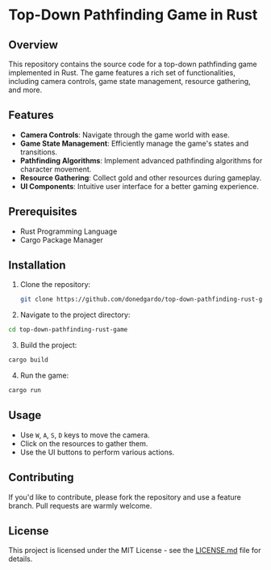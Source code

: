 # Top-Down Pathfinding Game in Rust

## Overview

This repository contains the source code for a top-down pathfinding game implemented in Rust. The game features a rich set of functionalities, including camera controls, game state management, resource gathering, and more.

## Features

- **Camera Controls**: Navigate through the game world with ease.
- **Game State Management**: Efficiently manage the game's states and transitions.
- **Pathfinding Algorithms**: Implement advanced pathfinding algorithms for character movement.
- **Resource Gathering**: Collect gold and other resources during gameplay.
- **UI Components**: Intuitive user interface for a better gaming experience.

## Prerequisites

- Rust Programming Language
- Cargo Package Manager

## Installation

1. Clone the repository:
   ```bash
   git clone https://github.com/donedgardo/top-down-pathfinding-rust-game.git
   ```
2. Navigate to the project directory:
```bash
cd top-down-pathfinding-rust-game
```
3. Build the project:
```bash
cargo build
```
4. Run the game:
```bash
cargo run
```

## Usage

- Use `W`, `A`, `S`, `D` keys to move the camera.
- Click on the resources to gather them.
- Use the UI buttons to perform various actions.

## Contributing

If you'd like to contribute, please fork the repository and use a feature branch. Pull requests are warmly welcome.

## License

This project is licensed under the MIT License - see the [LICENSE.md](LICENSE.md) file for details.

